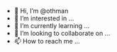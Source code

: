 - 👋 Hi, I’m @othman
- 👀 I’m interested in ...
- 🌱 I’m currently learning ...
- 💞️ I’m looking to collaborate on ...
- 📫 How to reach me ...

<!---
othman
is a ✨ special ✨ repository because its `README.md` (this file) appears on your GitHub profile.
You can click the Preview link to take a look at your changes.
--->
